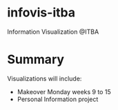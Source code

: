 # infovis-itba
Information Visualization @ITBA

# Summary

Visualizations will include:

- Makeover Monday weeks 9 to 15
- Personal Information project